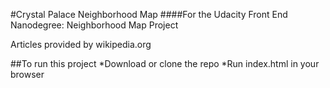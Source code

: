#Crystal Palace Neighborhood Map
####For the Udacity Front End Nanodegree: Neighborhood Map Project

Articles provided by wikipedia.org

##To run this project
*Download or clone the repo
*Run index.html in your browser



